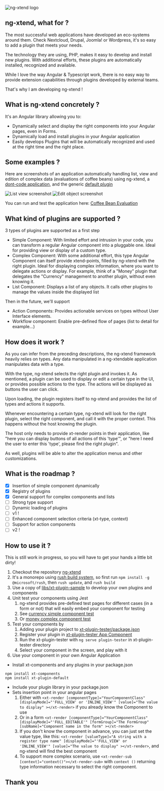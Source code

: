 ![ng-xtend logo](https://dont-code.net/assets/images/logos/logo-xtend-angular-red-small.png)

## ng-xtend, what for ?

The most successful web applications have developed an eco-systems around them. Check Nextcloud, Drupal, Joomla! or Wordpress, it's so easy to add a plugin that meets your needs.

The technology they are using, PHP, makes it easy to develop and install new plugins. With additional efforts, these plugins are automatically installed, recognized and available.

While I love the way Angular & Typescript work, there is no easy way to provide extension capabilities through plugins developed by external teams.

That's why I am developing ng-xtend !

## What is ng-xtend concretely ?

It's an Angular library allowing you to:
- Dynamically select and display the right components into your Angular pages, even in Forms.
- Dynamically load and install plugins in your Angular application
- Easily develops Plugins that will be automatically recognized and used at the right time and the right place.

## Some examples ?
Here are screenshots of an application automatically handling list, view and edition of complex data (evaluations of coffee beans) using ng-xtend, a [dont-code application](https://dont-code.net/), and the generic [default plugin](https://github.com/dont-code/ng-xtend/tree/main/plugins/xt-default)  

![List view screenshot](https://dont-code.net/assets/images/screenshots/xt-host-list-view.png)
![Edit object screenshot](https://dont-code.net/assets/images/screenshots/xt-host-edit-view.png)

You can run and test the application here: [Coffee Bean Evaluation](https://test.dont-code.net/apps/latest/xt-host/?project=Coffee%20Beans%20Evaluation)

## What kind of plugins are supported ?

3 types of plugins are supported as a first step
- Simple Component: With limited effort and intrusion in your code, you can transform a regular Angular component into a pluggable one. Ideal for providing view or display of a custom type.
- Complex Component: With some additional effort, this type Angular Component can itself provide xtend-points, filled by ng-xtend with the right plugin. Ideal for displaying complex information, where you want to delegate actions or display.
For example, think of a "Money" plugin that delegates the "Currency" management to another plugin, without even knowing it.
- List Component: Displays a list of any objects. It calls other plugins to manage the values inside the displayed list

Then in the future, we'll support
- Action Components: Provides actionable services on types without User Interface elements.
- Workflow component: Enable pre-defined flow of pages (list to detail for example...) 

## How does it work ?

As you can infer from the preceding descriptions, the ng-xtend framework heavily relies on types. Any data manipulated in a ng-xtendable application manipulates data with a type.

With the type, ng-xtend selects the right plugin and invokes it. As mentioned, a plugin can be used to display or edit a certain type in the UI, or provides possible actions to the type. The actions will be displayed as buttons the user can click.

Upon loading, the plugin registers itself to ng-xtend and provides the list of types and actions it supports.

Whenever encountering a certain type, ng-xtend will look for the right plugin, select the right component, and call it with the proper context. This happens without the host knowing the plugin.

The host only needs to provide xt-render points in their application, like "here you can display buttons of all actions of this 'type'", or "here I need the user to enter this 'type', please find the right plugin".

As well, plugins will be able to alter the application menus and other customizations.

## What is the roadmap ?

- [x] Insertion of simple component dynamically 
- [x] Registry of plugins
- [x] General support for complex components and lists
- [ ] Strong type support
- [ ] Dynamic loading of plugins
- [ ] v1 !
- [ ] Enhanced component selection criteria (xt-type, context)
- [ ] Support for action components
- [ ] v2 !

## How to use it ?
This is still work in progress, so you will have to get your hands a little bit dirty!

1. Checkout the repository [ng-xtend](https://github.com/dont-code/ng-xtend)
2. It's a monorepo using [rush build system](https://rushjs.io/), so first run `npm install -g @microsoft/rush`, then `rush update`, and `rush build`
2. Use a copy of [libs/xt-plugin-sample](https://github.com/dont-code/ng-xtend/tree/main/libs/xt-plugin-sample) to develop your own plugins and components
3. Unit test your components using Jest
   1. ng-xtend provides pre-defined test pages for different cases (in a form or not) that will easily embed your component for testing
   2. See [currency simple component test](https://github.com/dont-code/ng-xtend/blob/main/libs/xt-plugin-sample/projects/sample/src/lib/currency/sample-currency.component.spec.ts)
   3. Or [money complex component test](https://github.com/dont-code/ng-xtend/blob/main/libs/xt-plugin-sample/projects/sample/src/lib/money/sample-money.component.spec.ts)
4. Test your components by
   1. Adding your plugin project to [xt-plugin-tester/package.json](https://github.com/dont-code/ng-xtend/blob/main/libs/xt-plugin-tester/package.json)
   2. Register your plugin in [xt-plugin-tester App Component](https://github.com/dont-code/ng-xtend/blob/main/libs/xt-plugin-tester/projects/plugin-tester/src/app/app.component.ts)
   3. Run the xt-plugin-tester with `ng serve plugin-tester` in xt-plugin-tester directory
   4. Select your component in the screen, and play with it
5. Use your component in your own Angular Application
  - Install xt-components and any plugins in your package.json
   ```
   npm install xt-components
   npm install xt-plugin-default
   ```
  - Include your plugin library in your package.json
  - Sets insertion point in your angular pages
      1. Either with `<xt-render [componentType]="YourComponentClass" [displayMode]="'FULL_VIEW' or 'INLINE_VIEW'" [value]="The value to display" ></xt-render>` if you already know the Component to use
      2. Or in a form `<xt-render [componentType]="YourComponentClass" [displayMode]="'FULL_EDITABLE'" [formGroup]="The FormGroup" [subName]="Component name in the form" ></xt-render>`
      3. If you don't know the component in advance, you can just set the value type, like this: `<xt-render [valueType]="A string with a register type name" [displayMode]="'FULL_VIEW' or 'INLINE_VIEW'" [value]="The value to display" ></xt-render>`, and ng-xtend will find the best component
      4. To support more complex scenario, use `<xt-render-sub [context]="context()"></xt-render-sub>` with `context ()` returning type information necessary to select the right component.

## Thank you

